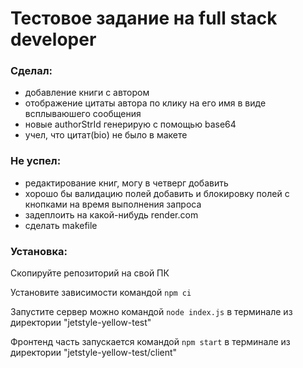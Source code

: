 # Тестовое задание на full stack developer

### Сделал:
- добавление книги с автором
- отображение цитаты автора по клику на его имя в виде всплываюшего сообщения
- новые authorStrId генерирую с помощью base64
- учел, что цитат(bio) не было в макете


### Не успел:
- редактирование книг, могу в четверг добавить
- хорошо бы валидацию полей добавить и блокировку полей с кнопками на время выполнения запроса
- задеплоить на какой-нибудь render.com
- сделать makefile

### Установка:
Скопируйте репозиторий на свой ПК

Установите зависимости командой `npm ci`

Запустите сервер можно командой `node index.js` в терминале из директории "jetstyle-yellow-test"

Фронтенд часть запускается командой `npm start` в терминале из директории "jetstyle-yellow-test/client"

